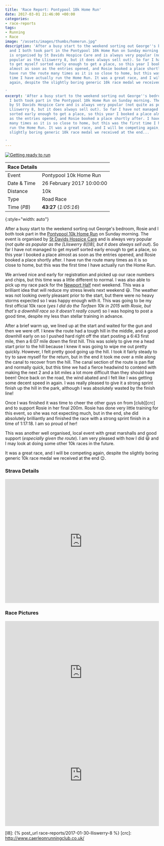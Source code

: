 ```yaml
---
title: 'Race Report: Pontypool 10k Home Run'
date: 2017-03-01 21:46:00 +00:00
categories:
- race-reports
tags:
- Running
- Race
image: "/assets/images/thumbs/homerun.jpg"
description: 'After a busy start to the weekend sorting out George''s bedroom, Rosie
  and I both took part in the Pontypool 10k Home Run on Sunday morning. The event
  is organised by St Davids Hospice Care and is always very popular (not quite as
  popular as the Lliswerry 8, but it does always sell out). So far I have not managed
  to get myself sorted early enough to get a place, so this year I booked a place
  almost as soon as the entries opened, and Rosie booked a place shortly after. I
  have run the route many times as it is so close to home, but this was the first
  time I have actually run the Home Run. It was a great race, and I will be competing
  again, despite the slightly boring generic 10k race medal we received at the end...

'
excerpt: 'After a busy start to the weekend sorting out George''s bedroom, Rosie and
  I both took part in the Pontypool 10k Home Run on Sunday morning. The event is organised
  by St Davids Hospice Care and is always very popular (not quite as popular as the
  Lliswerry 8, but it does always sell out). So far I have not managed to get myself
  sorted early enough to get a place, so this year I booked a place almost as soon
  as the entries opened, and Rosie booked a place shortly after. I have run the route
  many times as it is so close to home, but this was the first time I have actually
  run the Home Run. It was a great race, and I will be competing again, despite the
  slightly boring generic 10k race medal we received at the end...

'
---
```


<div class='flickr image alignright'>
    <span>
      <a title='Getting ready to run' href='https://c2.staticflickr.com/4/3744/33043202541_50a4b4ca1c_b.jpg' class='image'>
        <img src='{{site.thumbs}}/homerun.jpg' alt='Getting ready to run'>
      </a>
      <a title='View on Flickr' href='https://www.flickr.com/photos/richard-perry/33043202541/' class='flickrlink'> </a>
    </span>
</div>

| Race Details |                           |
|--------------|---------------------------|
| Event        | Pontypool 10k Home Run    |
| Date & Time  | 26 February 2017 10:00:00 |
| Distance     | 10k                       |
| Type         | Road Race                 |
| Time (_PB_)  | **43:27** (_1:05:16_)     |
{:style="width: auto"}

After a busy start to the weekend sorting out George's bedroom, Rosie and I both took part in the
[Pontypool 10k Home Run][hr] on Sunday morning. The event is organised by [St Davids Hospice Care][]
and is always very popular (_not quite as popular as the [Lliswerry 8][l8], but it does always sell
out_). So far I have not managed to get myself sorted early enough to get a place, so this year I
booked a place almost as soon as the entries opened, and Rosie booked a place shortly after. I have
run the route many times as it is so close to home, but this was the first time I have actually run
the Home Run. 

We arrived nice and early for registration and picked up our race numbers and chips, but this time
was a little different to normal. I was also able to pick up my race pack for the [Newport Half][nh]
next weekend. This was a brilliant idea that will reduce my stress levels next weekend :smiley:. The
weather was not looking overly pleasant prior to the start, but there were no heavy storms expected
so I was happy enough with it. This was going to be my first official 10k race (_yes I did do the
Torfaen 10k in 2015 with Rosie, but that's a downhill race so it doesn't really count_) so I was
hoping to post a good time, despite my less than stellar training in advance. 

After a brief warm up, we lined up at the start and waited for the gun and then we were off. I knew
the route had a tough hill in the middle, and a good downhill early on so I pushed hard right off
the start posting a 6:43 first mile, then a 6:07 mile down the first hill. This was solely to give
me a head start prior to the hill because I knew it was going to wipe me out pretty quickly. 
However, I felt pretty good going up the hill. I took it fairly steady to try to save myself for the
return, but in the end it took me over a mile along the canal to recover from the hill. The canal
section of the route is pan flat and normally quick, but this time we had a fierce headwind to 
contend with making the next 2 and a bit miles a lot more difficult than they should have been! Once
back on the road, the wind abated and I felt like I was getting some decent speed in again. I was 
really pleased to give it a strong sprint finish up the hill in the park, although I was absolutely
wasted by the finish line!

Once I was finished it was time to cheer the other guys on from [club][crc] and to support Rosie in
her final 200m. Rosie has done very little training for this event, so she was not expecting much,
but in the end, she did absolutely brilliantly and finished the race with a strong sprint finish in
a time of 1:17:18. I am so proud of her!

This was another well organised, local event with great marshalls and good support (_especially
given the route_). I am very pleased with how I did :smiley: and I may look at doing some other 10k
races in the future. 

It was a great race, and I will be competing again, despite the slightly boring generic 10k race
medal we received at the end :wink:.


### Strava Details

<iframe height='405' width='100%' frameborder='0' allowtransparency='true' scrolling='no'
  src='http://bit.ly/2ly7Xfz'></iframe>

### Race Pictures

<iframe src='http://bit.ly/2lyeLti' width='100%' height='335' style='border:none;overflow:hidden'
  scrolling='no' frameborder='0' allowTransparency='true'></iframe>

<iframe src='http://bit.ly/2lT0qKB' width='100%' height='335' style='border:none;overflow:hidden' 
  scrolling='no' frameborder='0' allowTransparency='true'></iframe>

[hr]: http://stdavidshospicecare.org/event-details/pontypool-10k/
[St Davids Hospice Care]: http://stdavidshospicecare.org/
[nh]: http://cityofnewporthalfmarathon.com/ "City of Newport Half Marathon"
[l8]: {% post_url race-reports/2017-01-30-lliswerry-8 %}
[crc]: http://www.caerleonrunningclub.co.uk/